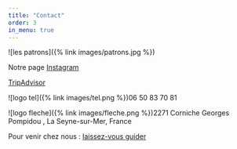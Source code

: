 ```yaml
---
title: "Contact"
order: 3
in_menu: true
---
```

![les patrons]({% link images/patrons.jpg %})

Notre page [Instagram](https://www.instagram.com/ceno_cafe/)

[TripAdvisor](https://www.tripadvisor.fr/Restaurant_Review-g1080054-d10047571-Reviews-Ceno_Cafe-La_Seyne_sur_Mer_Var_Provence_Alpes_Cote_d_Azur.html)

![logo tel]({% link images/tel.png %})06 50 83 70 81

![logo fleche]({% link images/fleche.png %})2271 Corniche Georges Pompidou , La Seyne-sur-Mer, France

Pour venir chez nous : [laissez-vous guider](https://www.openstreetmap.org/?mlat=43.080669&mlon=5.893757#map=19/43.080669/5.893757) 